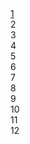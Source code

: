 <style>
    @import url('./css/photo-grid.css');
</style>

<div class="photo-grid">
  <a href="https://www.google.com"><div
        class="card card-tall card-wide"
        style="background-image:url('https://images.unsplash.com/photo-1558981359-219d6364c9c8?ixlib=rb-1.2.1&ixid=eyJhcHBfaWQiOjEyMDd9&auto=format&fit=crop&w=2100&q=80')"
      >
        1
      </div></a>
      <div
        class="card card-tall"
        style="background-image:url('https://images.unsplash.com/photo-1583585635793-0e1894c169bd?ixlib=rb-1.2.1&ixid=eyJhcHBfaWQiOjEyMDd9&auto=format&fit=crop&w=913&q=80')"
      >
        2
      </div>
      <div
        class="card"
        style="background-image:url('https://images.unsplash.com/photo-1583531172005-814191b8b6c0?ixlib=rb-1.2.1&ixid=eyJhcHBfaWQiOjEyMDd9&auto=format&fit=crop&w=975&q=80')"
      >
        3
      </div>
      <div
        class="card"
        style="background-image:url('https://images.unsplash.com/photo-1583426573939-97d09302d76a?ixlib=rb-1.2.1&ixid=eyJhcHBfaWQiOjEyMDd9&auto=format&fit=crop&w=968&q=80')"
      >
        4
      </div>
      <div
        class="card"
        style="background-image:url('https://images.unsplash.com/photo-1583532452513-a02186582ccd?ixlib=rb-1.2.1&ixid=eyJhcHBfaWQiOjEyMDd9&auto=format&fit=crop&w=1950&q=80')"
      >
        5
      </div>
      <div
        class="card"
        style="background-image:url('https://images.unsplash.com/photo-1583445013765-46c20c4a6772?ixlib=rb-1.2.1&ixid=eyJhcHBfaWQiOjEyMDd9&auto=format&fit=crop&w=1950&q=80')"
      >
        6
      </div>
      <div
        class="card card-wide"
        style="background-image:url('https://images.unsplash.com/photo-1583562835057-a62d1beffbf3?ixlib=rb-1.2.1&ixid=eyJhcHBfaWQiOjEyMDd9&auto=format&fit=crop&w=949&q=80')"
      >
        7
      </div>
      <div
        class="card"
        style="background-image:url('https://images.unsplash.com/photo-1583483425010-c566431a7710?ixlib=rb-1.2.1&ixid=eyJhcHBfaWQiOjEyMDd9&auto=format&fit=crop&w=1951&q=80')"
      >
        8
      </div>
      <div
        class="card"
        style="background-image:url('https://images.unsplash.com/photo-1583500557349-fb5238f8d946?ixlib=rb-1.2.1&ixid=eyJhcHBfaWQiOjEyMDd9&auto=format&fit=crop&w=1949&q=80')"
      >
        9
      </div>
      <div
        class="card"
        style="background-image:url('https://images.unsplash.com/photo-1583468323330-9032ad490fed?ixlib=rb-1.2.1&ixid=eyJhcHBfaWQiOjEyMDd9&auto=format&fit=crop&w=1955&q=80')"
      >
        10
      </div>
      <div
        class="card"
        style="background-image:url('https://images.unsplash.com/photo-1583425423320-2386622cd2e4?ixlib=rb-1.2.1&ixid=eyJhcHBfaWQiOjEyMDd9&auto=format&fit=crop&w=1980&q=80')"
      >
        11
      </div>
      <div
        class="card"
        style="background-image:url('https://images.unsplash.com/photo-1583518257225-f9a8081f6a84?ixlib=rb-1.2.1&ixid=eyJhcHBfaWQiOjEyMDd9&auto=format&fit=crop&w=1950&q=80')"
      >
        12
      </div>
</div>

